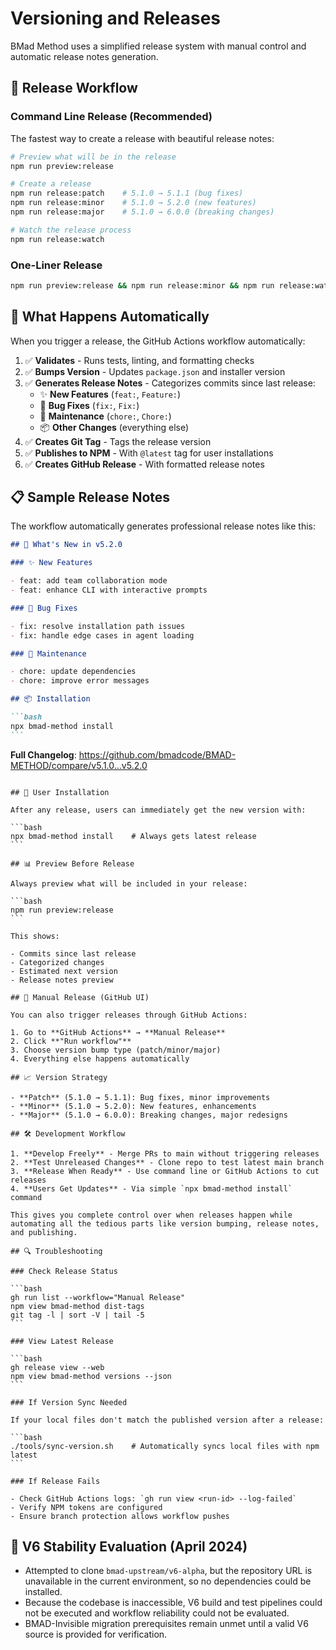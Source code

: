 # Versioning and Releases

BMad Method uses a simplified release system with manual control and automatic release notes generation.

## 🚀 Release Workflow

### Command Line Release (Recommended)

The fastest way to create a release with beautiful release notes:

```bash
# Preview what will be in the release
npm run preview:release

# Create a release
npm run release:patch    # 5.1.0 → 5.1.1 (bug fixes)
npm run release:minor    # 5.1.0 → 5.2.0 (new features)
npm run release:major    # 5.1.0 → 6.0.0 (breaking changes)

# Watch the release process
npm run release:watch
```

### One-Liner Release

```bash
npm run preview:release && npm run release:minor && npm run release:watch
```

## 📝 What Happens Automatically

When you trigger a release, the GitHub Actions workflow automatically:

1. ✅ **Validates** - Runs tests, linting, and formatting checks
2. ✅ **Bumps Version** - Updates `package.json` and installer version
3. ✅ **Generates Release Notes** - Categorizes commits since last release:
   - ✨ **New Features** (`feat:`, `Feature:`)
   - 🐛 **Bug Fixes** (`fix:`, `Fix:`)
   - 🔧 **Maintenance** (`chore:`, `Chore:`)
   - 📦 **Other Changes** (everything else)
4. ✅ **Creates Git Tag** - Tags the release version
5. ✅ **Publishes to NPM** - With `@latest` tag for user installations
6. ✅ **Creates GitHub Release** - With formatted release notes

## 📋 Sample Release Notes

The workflow automatically generates professional release notes like this:

````markdown
## 🚀 What's New in v5.2.0

### ✨ New Features

- feat: add team collaboration mode
- feat: enhance CLI with interactive prompts

### 🐛 Bug Fixes

- fix: resolve installation path issues
- fix: handle edge cases in agent loading

### 🔧 Maintenance

- chore: update dependencies
- chore: improve error messages

## 📦 Installation

```bash
npx bmad-method install
```
````

**Full Changelog**: https://github.com/bmadcode/BMAD-METHOD/compare/v5.1.0...v5.2.0

````

## 🎯 User Installation

After any release, users can immediately get the new version with:

```bash
npx bmad-method install    # Always gets latest release
```

## 📊 Preview Before Release

Always preview what will be included in your release:

```bash
npm run preview:release
```

This shows:

- Commits since last release
- Categorized changes
- Estimated next version
- Release notes preview

## 🔧 Manual Release (GitHub UI)

You can also trigger releases through GitHub Actions:

1. Go to **GitHub Actions** → **Manual Release**
2. Click **"Run workflow"**
3. Choose version bump type (patch/minor/major)
4. Everything else happens automatically

## 📈 Version Strategy

- **Patch** (5.1.0 → 5.1.1): Bug fixes, minor improvements
- **Minor** (5.1.0 → 5.2.0): New features, enhancements
- **Major** (5.1.0 → 6.0.0): Breaking changes, major redesigns

## 🛠️ Development Workflow

1. **Develop Freely** - Merge PRs to main without triggering releases
2. **Test Unreleased Changes** - Clone repo to test latest main branch
3. **Release When Ready** - Use command line or GitHub Actions to cut releases
4. **Users Get Updates** - Via simple `npx bmad-method install` command

This gives you complete control over when releases happen while automating all the tedious parts like version bumping, release notes, and publishing.

## 🔍 Troubleshooting

### Check Release Status

```bash
gh run list --workflow="Manual Release"
npm view bmad-method dist-tags
git tag -l | sort -V | tail -5
```

### View Latest Release

```bash
gh release view --web
npm view bmad-method versions --json
```

### If Version Sync Needed

If your local files don't match the published version after a release:

```bash
./tools/sync-version.sh    # Automatically syncs local files with npm latest
```

### If Release Fails

- Check GitHub Actions logs: `gh run view <run-id> --log-failed`
- Verify NPM tokens are configured
- Ensure branch protection allows workflow pushes
````

## 🧪 V6 Stability Evaluation (April 2024)

- Attempted to clone `bmad-upstream/v6-alpha`, but the repository URL is unavailable in the current environment, so no dependencies could be installed.
- Because the codebase is inaccessible, V6 build and test pipelines could not be executed and workflow reliability could not be evaluated.
- BMAD-Invisible migration prerequisites remain unmet until a valid V6 source is provided for verification.

